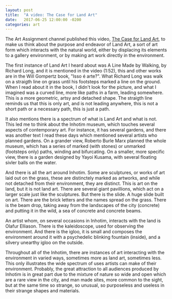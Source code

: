 ```yaml
---
layout: post
title:  "A video: The Case for Land Art"
date:   2017-06-25 12:00:00 -0200
categories: art
---
```


The Art Assignment channel published this video, <a href="https://www.youtube.com/watch?v=STW0eZDsKVg">
The Case for Land Art</a>, to make us think about the purpose and endeavor of Land Art, a sort of art
form which interacts with the natural world, either by displacing its elements to a gallery environment,
or by making art work directly in the environment.

The first instance of Land Art I heard about was A Line Made by Walking, by Richard Long, and it is
mentioned in the video (1:52), this and other works are in the Will Gompertz book, "Isso é arte?".
What Richard Long was walk on a straigth line on grass until his footsteps marked a line on the ground.
When I read about it in the book, I didn't look for the picture, and what I imagined was a curved line,
more like paths in a farm, leading somewhere. This is a more geometric, artsy and detached shape.
The straigth line reminds us that this is only art, and is not leading anywhere, this is not a short
path or a necessary path, this is just a path.

It also mentions there is a spectrum of what is Land Art and what is not. This led me to think about
the Inhotim museum, which touches several aspects of contemporary art. For instance, it has several
gardens, and there was another text I read these days which mentioned several artists who
planned gardens. On a grander view, Roberto Burle Marx planned the whole museum, which has a series
of marked (with stones) or unmarked (footsteps only) paths, winding and bifurcating. On a smaller,
more specific view, there is a garden designed by Yayoi Kusama, with several floating sivler balls
on the water.

And there is all the art around Inhotim. Some are sculptures, or works of art laid out on the grass,
these are distinctely marked as artworks, and while not detached from their environment, they
are distinct. This is art on the land, but it is not land art. There are several giant pavillions,
which act on a larger scale just like the sculptures. But there is the slide. A huge slide built
on art. There are the brick letters and the names spread on the grass. There is the beam drop,
taking away from the landscapes of the city (concrete) and putting it in the wild, a sea of
concrete and concrete beams.

An artist whom, on several occasions in Inhotim, interacts with the land is Olafur Elliason. There
is the kaleidoscope, used for observing the environment. And there is the igloo, it is small and composes
the environment around it with a psychedelic blinking fountain (inside), and a silvery unearthy igloo
on the outside.

Throughout all of the Inhotim, there are instances of art interacting with the environment in varied ways,
sometimes more as land art, sometimes less. This only illustrates the wide spectrum of uses artists
can make of their environment. Probably, the great attraction to all audiences produced by Inhotim
is in great part due to the mixture of nature so wide and open which are a rare view in the city,
and man made sites, more common to the sight, but at the same time so strange, so unusual,
so purposeless and useless in their strange shapes and materials.
